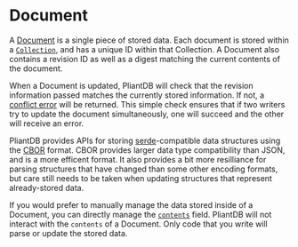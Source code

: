 # Document

A [Document](https://pliantdb.dev/main/pliantdb/core/document/struct.Document.html) is a single piece of stored data. Each document is stored within a [`Collection`](./collection.md), and has a unique ID within that Collection. A Document also contains a revision ID as well as a digest matching the current contents of the document.

When a Document is updated, PliantDB will check that the revision information passed matches the currently stored information. If not, a [conflict error](https://pliantdb.dev/main/pliantdb/core/enum.Error.html#variant.DocumentConflict) will be returned. This simple check ensures that if two writers try to update the document simultaneously, one will succeed and the other will receive an error.

PliantDB provides APIs for storing [serde](https://serde.rs/)-compatible data structures using the [CBOR](https://cbor.io/) format. CBOR provides larger data type compatibility than JSON, and is a more efficent format. It also provides a bit more resilliance for parsing structures that have changed than some other encoding formats, but care still needs to be taken when updating structures that represent already-stored data.

If you would prefer to manually manage the data stored inside of a Document, you can directly manage the [`contents`](https://pliantdb.dev/main/pliantdb/core/document/struct.Document.html#structfield.contents) field. PliantDB will not interact with the `contents` of a Document. Only code that you write will parse or update the stored data.
